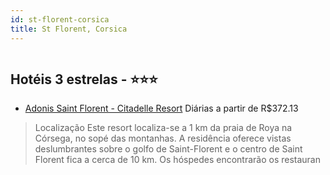 ```yaml
---
id: st-florent-corsica
title: St Florent, Corsica
---
```


<center><img src="http://image1.urlforimages.com/Images/1443738/$Original/1415849457_400X600.JPG" alt="" /></center>


## Hotéis 3 estrelas - ⭐️⭐️⭐️

-    [Adonis Saint Florent - Citadelle Resort](https://www.hurb.com/hoteis/st-florent/adonis-saint-florent-citadelle-resort-JNP-JP001943?cmp=18055) Diárias a partir de R$372.13
   > Localização
Este resort localiza-se a 1 km da praia de Roya na Córsega, no sopé das montanhas. A residência oferece vistas deslumbrantes sobre o golfo de Saint-Florent e o centro de Saint Florent fica a cerca de 10 km. Os hóspedes encontrarão os restauran
